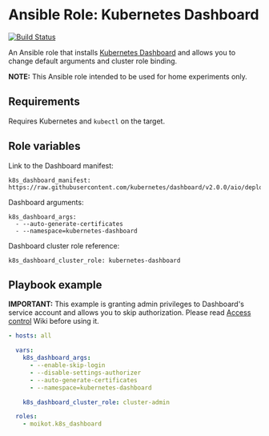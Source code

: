 # Ansible Role: Kubernetes Dashboard

[![Build Status](https://travis-ci.com/moikot/ansible-role-k8s-dashboard.svg?branch=master)](https://travis-ci.com/moikot/ansible-role-k8s-dashboard)

An Ansible role that installs [Kubernetes Dashboard](https://kubernetes.io/docs/tasks/access-application-cluster/web-ui-dashboard/) and allows you to change default arguments and cluster role binding.

**NOTE:** This Ansible role intended to be used for home experiments only.

## Requirements

Requires Kubernetes and `kubectl` on the target.

## Role variables

Link to the Dashboard manifest:

    k8s_dashboard_manifest: https://raw.githubusercontent.com/kubernetes/dashboard/v2.0.0/aio/deploy/recommended.yaml

Dashboard arguments:

    k8s_dashboard_args:
      - --auto-generate-certificates
      - --namespace=kubernetes-dashboard

Dashboard cluster role reference:

    k8s_dashboard_cluster_role: kubernetes-dashboard

## Playbook example

**IMPORTANT:** This example is granting admin privileges to Dashboard's service account and allows you to skip authorization. Please read [Access control](https://github.com/kubernetes/dashboard/blob/master/docs/user/access-control/README.md) Wiki before using it.

```yaml
- hosts: all

  vars:
    k8s_dashboard_args:
      - --enable-skip-login
      - --disable-settings-authorizer
      - --auto-generate-certificates
      - --namespace=kubernetes-dashboard

    k8s_dashboard_cluster_role: cluster-admin  

  roles:
    - moikot.k8s_dashboard
```
